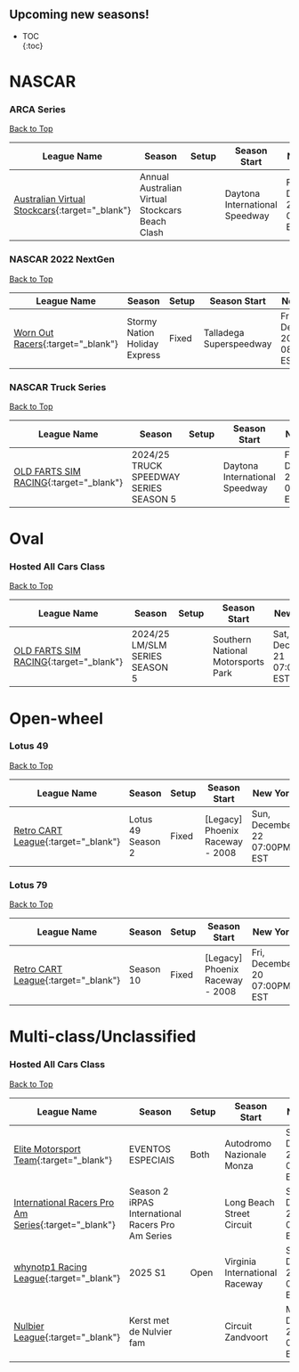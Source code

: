 ## Upcoming new seasons!

* TOC  
{:toc}

# NASCAR

### ARCA Series

[Back to Top](#)  

| League Name | Season | Setup | Season Start | New York | London | Sydney |
|--------------------------------------------------------------------------------------------------------------------------|-----------------------------------------------|-----|------------------------------|----------------------------|----------------------------|-----------------------------|
|[Australian Virtual Stockcars](https://members.iracing.com/membersite/member/LeagueView.do?league=11641){:target="_blank"} |Annual Australian Virtual Stockcars Beach Clash | |Daytona International Speedway |Fri, December 27 04:00AM EST |Fri, December 27 09:00AM GMT |Fri, December 27 08:00PM AEDT |

### NASCAR 2022 NextGen

[Back to Top](#)  

| League Name | Season | Setup | Season Start | New York | London | Sydney |
|-----------------------------------------------------------------------------------------------------------|-----------------------------|-----|-----------------------|----------------------------|----------------------------|-----------------------------|
|[Worn Out Racers](https://members.iracing.com/membersite/member/LeagueView.do?league=652){:target="_blank"} |Stormy Nation Holiday Express |Fixed |Talladega Superspeedway |Fri, December 20 08:20PM EST |Sat, December 21 01:20AM GMT |Sat, December 21 12:20PM AEDT |

### NASCAR Truck Series

[Back to Top](#)  

| League Name | Season | Setup | Season Start | New York | London | Sydney |
|----------------------------------------------------------------------------------------------------------------|--------------------------------------|-----|------------------------------|----------------------------|----------------------------|-----------------------------|
|[OLD FARTS SIM RACING](https://members.iracing.com/membersite/member/LeagueView.do?league=314){:target="_blank"} |2024/25 TRUCK SPEEDWAY SERIES SEASON 5 | |Daytona International Speedway |Fri, December 20 07:00PM EST |Sat, December 21 12:00AM GMT |Sat, December 21 11:00AM AEDT |

# Oval

### Hosted All Cars Class

[Back to Top](#)  

| League Name | Season | Setup | Season Start | New York | London | Sydney |
|----------------------------------------------------------------------------------------------------------------|------------------------------|-----|----------------------------------|----------------------------|----------------------------|-----------------------------|
|[OLD FARTS SIM RACING](https://members.iracing.com/membersite/member/LeagueView.do?league=314){:target="_blank"} |2024/25 LM/SLM SERIES SEASON 5 | |Southern National Motorsports Park |Sat, December 21 07:00PM EST |Sun, December 22 12:00AM GMT |Sun, December 22 11:00AM AEDT |

# Open-wheel

### Lotus 49

[Back to Top](#)  

| League Name | Season | Setup | Season Start | New York | London | Sydney |
|--------------------------------------------------------------------------------------------------------------|-----------------|-----|-------------------------------|----------------------------|----------------------------|-----------------------------|
|[Retro CART League](https://members.iracing.com/membersite/member/LeagueView.do?league=8719){:target="_blank"} |Lotus 49 Season 2 |Fixed |[Legacy] Phoenix Raceway - 2008 |Sun, December 22 07:00PM EST |Mon, December 23 12:00AM GMT |Mon, December 23 11:00AM AEDT |

### Lotus 79

[Back to Top](#)  

| League Name | Season | Setup | Season Start | New York | London | Sydney |
|--------------------------------------------------------------------------------------------------------------|---------|-----|-------------------------------|----------------------------|----------------------------|-----------------------------|
|[Retro CART League](https://members.iracing.com/membersite/member/LeagueView.do?league=8719){:target="_blank"} |Season 10 |Fixed |[Legacy] Phoenix Raceway - 2008 |Fri, December 20 07:00PM EST |Sat, December 21 12:00AM GMT |Sat, December 21 11:00AM AEDT |

# Multi-class/Unclassified

### Hosted All Cars Class

[Back to Top](#)  

| League Name | Season | Setup | Season Start | New York | London | Sydney |
|--------------------------------------------------------------------------------------------------------------------------------|---------------------------------------------------|-----|------------------------------|----------------------------|----------------------------|-----------------------------|
|[Elite Motorsport Team](https://members.iracing.com/membersite/member/LeagueView.do?league=11569){:target="_blank"} |EVENTOS ESPECIAIS |Both |Autodromo Nazionale Monza |Sun, December 22 07:00PM EST |Mon, December 23 12:00AM GMT |Mon, December 23 11:00AM AEDT |
|[International Racers Pro Am Series](https://members.iracing.com/membersite/member/LeagueView.do?league=11829){:target="_blank"} |Season 2  iRPAS  International Racers Pro Am Series | |Long Beach Street Circuit |Sat, December 21 03:30PM EST |Sat, December 21 08:30PM GMT |Sun, December 22 07:30AM AEDT |
|[whynotp1 Racing League](https://members.iracing.com/membersite/member/LeagueView.do?league=11039){:target="_blank"} |2025 S1 |Open |Virginia International Raceway |Sun, December 22 01:15PM EST |Sun, December 22 06:15PM GMT |Mon, December 23 05:15AM AEDT |
|[Nulbier League](https://members.iracing.com/membersite/member/LeagueView.do?league=8623){:target="_blank"} |Kerst met de Nulvier fam | |Circuit Zandvoort |Mon, December 23 01:30PM EST |Mon, December 23 06:30PM GMT |Tue, December 24 05:30AM AEDT |

